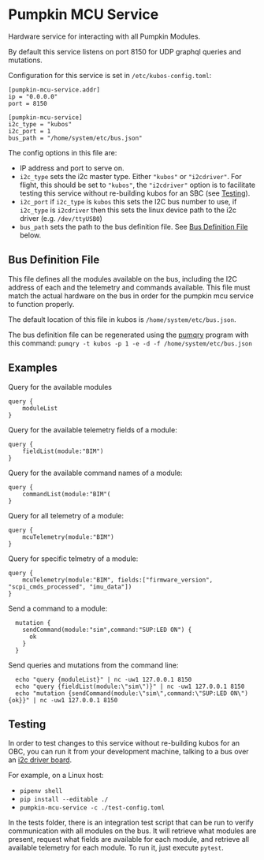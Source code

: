 Pumpkin MCU Service
===================

Hardware service for interacting with all Pumpkin Modules.

By default this service listens on port 8150 for UDP graphql queries and mutations.

Configuration for this service is set in `/etc/kubos-config.toml`:

```
[pumpkin-mcu-service.addr]
ip = "0.0.0.0"
port = 8150

[pumpkin-mcu-service]
i2c_type = "kubos"
i2c_port = 1
bus_path = "/home/system/etc/bus.json"
```
The config options in this file are:
* IP address and port to serve on.
* `i2c_type` sets the i2c master type. Either `"kubos"` or `"i2cdriver"`. For flight, this should be set to `"kubos"`, the `"i2cdriver"` option is to facilitate testing this service without re-building kubos for an SBC (see [Testing](#testing)).
* `i2c_port` if `i2c_type` is `kubos` this sets the I2C bus number to use, if `i2c_type` is `i2cdriver` then this sets the linux device path to the i2c driver (e.g. `/dev/ttyUSB0`)
* `bus_path` sets the path to the bus definition file. See [Bus Definition File](#bus-definition-file) below.

## Bus Definition File
This file defines all the modules available on the bus, including the I2C address of each and the telemetry and commands available. This file must match the actual hardware on the bus in order for the pumpkin mcu service to function properly.

The default location of this file in kubos is `/home/system/etc/bus.json`.

The bus definition file can be regenerated using the [pumqry](https://github.com/PumpkinSpace/PuTDIG-CLI) program with this command: `pumqry -t kubos -p 1 -e -d -f /home/system/etc/bus.json`

Examples
--------

Query for the available modules
```
query {
    moduleList
}
```

Query for the available telemetry fields of a module:
```
query {
    fieldList(module:"BIM")
}
```

Query for the available command names of a module:
```
query {
    commandList(module:"BIM"(
}
```

Query for all telemetry of a module:
```
query {
    mcuTelemetry(module:"BIM")
}
```

Query for specific telmetry of a module:
```
query {
    mcuTelemetry(module:"BIM", fields:["firmware_version", "scpi_cmds_processed", "imu_data"])
}
```

Send a command to a module:

```
  mutation {
    sendCommand(module:"sim",command:"SUP:LED ON") {
      ok
    }
  }
```

Send queries and mutations from the command line:

```
  echo "query {moduleList}" | nc -uw1 127.0.0.1 8150
  echo "query {fieldList(module:\"sim\")}" | nc -uw1 127.0.0.1 8150
  echo "mutation {sendCommand(module:\"sim\",command:\"SUP:LED ON\"){ok}}" | nc -uw1 127.0.0.1 8150
```

## Testing
In order to test changes to this service without re-building kubos for an OBC, you can run it from your development machine, talking to a bus over an [i2c driver board](https://i2cdriver.com/).

For example, on a Linux host:
* `pipenv shell`
* `pip install --editable ./`
* `pumpkin-mcu-service -c ./test-config.toml`


In the tests folder, there is an integration test script that can be run to verify communication with all modules on the bus. It will retrieve what modules are present, request what fields are available for each module, and retrieve all available telemetry for each module. To run it, just execute `pytest`.
